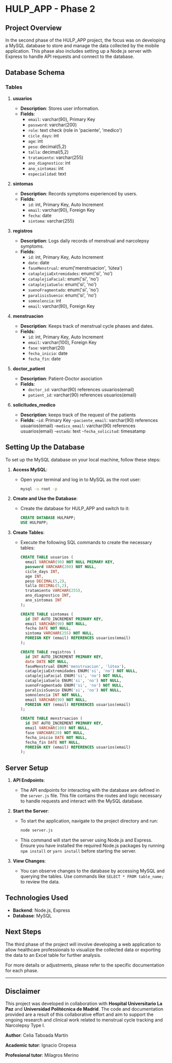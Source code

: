 # HULP_APP - Phase 2

## Project Overview

In the second phase of the HULP_APP project, the focus was on developing a MySQL database to store and manage the data collected by the mobile application. This phase also includes setting up a Node.js server with Express to handle API requests and connect to the database.

## Database Schema

### Tables

1. **usuarios**
   - **Description**: Stores user information.
   - **Fields**:
     - `email`: varchar(90), Primary Key
     - `password`: varchar(200)
     - `role`: text check (role in 'paciente', 'medico')
     - `cicle_days`: int
     - `age`: int
     - `peso`: decimal(5,2)
     - `talla`: decimal(5,2)
     - `tratamiento`: varchar(255)
     - `ano_diagnostico`: int
     - `ano_sintomas`: int
     - `especialidad`: text
     

2. **sintomas**
   - **Description**: Records symptoms experienced by users.
   - **Fields**:
     - `id`: int, Primary Key, Auto Increment
     - `email`: varchar(90), Foreign Key
     - `fecha`: date
     - `sintoma`: varchar(255)

3. **registros**
   - **Description**: Logs daily records of menstrual and narcolepsy symptoms.
   - **Fields**:
     - `id`: int, Primary Key, Auto Increment
     - `date`: date
     - `faseMenstrual`: enum('menstruacion', 'lútea')
     - `cataplejiaExtremidades`: enum('si', 'no')
     - `cataplejiaFacial`: enum('si', 'no')
     - `cataplejiaSuelo`: enum('si', 'no')
     - `suenoFragmentado`: enum('si', 'no')
     - `paralisisSuenio`: enum('si', 'no')
     - `somnolencia`: int
     - `email`: varchar(90), Foreign Key

4. **menstruacion**
   - **Description**: Keeps track of menstrual cycle phases and dates.
   - **Fields**:
     - `id`: int, Primary Key, Auto Increment
     - `email`: varchar(100), Foreign Key
     - `fase`: varchar(20)
     - `fecha_inicio`: date
     - `fecha_fin`: date

5. **doctor_patient**
   - **Description**: Patient-Doctor asociation
   - **Fields**:
     - `doctor_id`: varchar(90) references usuarios(email)
     - `patient_id`: varchar(90) references usuarios(email)

6. **solicitudes_medico**
   - **Description**: keeps track of the request of the patients
   - **Fields**: 
    -`id`: Primary Key
    -`paciente_email`: varchar(90) references usuarios(email)
    -`medico_email`: varchar(90) references usuarios(email)
    -`estado`: text
    -`fecha_solicitud`: timesatamp

## Setting Up the Database

To set up the MySQL database on your local machine, follow these steps:

1. **Access MySQL**:
   - Open your terminal and log in to MySQL as the root user:

     ```sh
     mysql -u root -p
     ```

2. **Create and Use the Database**:
   - Create the database for HULP_APP and switch to it:

     ```sql
     CREATE DATABASE HULPAPP;
     USE HULPAPP;
     ```

3. **Create Tables**:
   - Execute the following SQL commands to create the necessary tables:

     ```sql
     CREATE TABLE usuarios (
       email VARCHAR(90) NOT NULL PRIMARY KEY,
       password VARCHAR(200) NOT NULL,
       cicle_days INT,
       age INT,
       peso DECIMAL(5,2),
       talla DECIMAL(5,2),
       tratamiento VARCHAR(255),
       ano_diagnostico INT,
       ano_sintomas INT
     );

     CREATE TABLE sintomas (
       id INT AUTO_INCREMENT PRIMARY KEY,
       email VARCHAR(90) NOT NULL,
       fecha DATE NOT NULL,
       sintoma VARCHAR(255) NOT NULL,
       FOREIGN KEY (email) REFERENCES usuarios(email)
     );

     CREATE TABLE registros (
       id INT AUTO_INCREMENT PRIMARY KEY,
       date DATE NOT NULL,
       faseMenstrual ENUM('menstruacion', 'lútea'),
       cataplejiaExtremidades ENUM('si', 'no') NOT NULL,
       cataplejiaFacial ENUM('si', 'no') NOT NULL,
       cataplejiaSuelo ENUM('si', 'no') NOT NULL,
       suenoFragmentado ENUM('si', 'no') NOT NULL,
       paralisisSuenio ENUM('si', 'no') NOT NULL,
       somnolencia INT NOT NULL,
       email VARCHAR(90) NOT NULL,
       FOREIGN KEY (email) REFERENCES usuarios(email)
     );

     CREATE TABLE menstruacion (
       id INT AUTO_INCREMENT PRIMARY KEY,
       email VARCHAR(100) NOT NULL,
       fase VARCHAR(20) NOT NULL,
       fecha_inicio DATE NOT NULL,
       fecha_fin DATE NOT NULL,
       FOREIGN KEY (email) REFERENCES usuarios(email)
     );
     ```

## Server Setup

1. **API Endpoints**:
   - The API endpoints for interacting with the database are defined in the `server.js` file. This file contains the routes and logic necessary to handle requests and interact with the MySQL database.

2. **Start the Server**:
   - To start the application, navigate to the project directory and run:

     ```sh
     node server.js
     ```

   - This command will start the server using Node.js and Express. Ensure you have installed the required Node.js packages by running `npm install` or `yarn install` before starting the server.

3. **View Changes**:
   - You can observe changes to the database by accessing MySQL and querying the tables. Use commands like `SELECT * FROM table_name;` to review the data.

## Technologies Used

- **Backend**: Node.js, Express
- **Database**: MySQL

## Next Steps

The third phase of the project will involve developing a web application to allow healthcare professionals to visualize the collected data or exporting the data to an Excel table for further analysis.

For more details or adjustments, please refer to the specific documentation for each phase.

--- 
## Disclaimer

This project was developed in collaboration with **Hospital Universitario La Paz** and **Universidad Politécnica de Madrid**. The code and documentation provided are a result of this collaborative effort and aim to support the ongoing research and clinical work related to menstrual cycle tracking and Narcolepsy Type I.

**Author**: Celia Taboada Martín 

**Academic tutor**: Ignacio Oropesa

**Profesional tutor**: Milagros Merino

